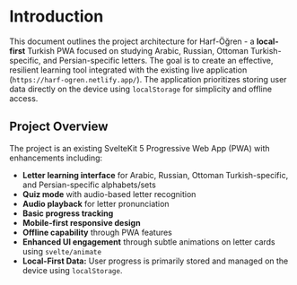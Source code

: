 # Introduction

This document outlines the project architecture for Harf-Öğren - a **local-first** Turkish PWA focused on studying Arabic, Russian, Ottoman Turkish-specific, and Persian-specific letters. The goal is to create an effective, resilient learning tool integrated with the existing live application (`https://harf-ogren.netlify.app/`). The application prioritizes storing user data directly on the device using `localStorage` for simplicity and offline access.

## Project Overview

The project is an existing SvelteKit 5 Progressive Web App (PWA) with enhancements including:

- **Letter learning interface** for Arabic, Russian, Ottoman Turkish-specific, and Persian-specific alphabets/sets
- **Quiz mode** with audio-based letter recognition
- **Audio playback** for letter pronunciation
- **Basic progress tracking**
- **Mobile-first responsive design**
- **Offline capability** through PWA features
- **Enhanced UI engagement** through subtle animations on letter cards using `svelte/animate`
- **Local-First Data:** User progress is primarily stored and managed on the device using `localStorage`.
